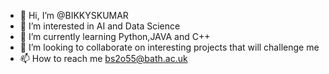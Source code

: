 - 👋 Hi, I’m @BIKKYSKUMAR
- 👀 I’m interested in AI and Data Science
- 🌱 I’m currently learning Python,JAVA and C++
- 💞️ I’m looking to collaborate on interesting projects that will challenge me
- 📫 How to reach me bs2o55@bath.ac.uk

<!---
BIKKYSKUMAR/BIKKYSKUMAR is a ✨ special ✨ repository because its `README.md` (this file) appears on your GitHub profile.
You can click the Preview link to take a look at your changes.
--->

